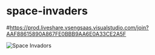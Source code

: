 # space-invaders
#https://prod.liveshare.vsengsaas.visualstudio.com/join?AAF88615890A867FE0BBB9AA6E0A33CE2A5F

![Space Invadors](https://imgur.com/a/uVUw2bz)

